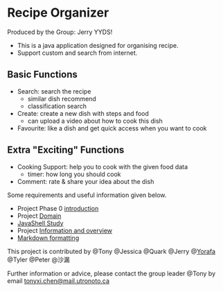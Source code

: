 [comment]: <> ( UofT CSC207 2021Fall Group Project)
# Recipe Organizer

Produced by the Group: Jerry YYDS!

- This is a java application designed for organising recipe.
- Support custom and search from internet.


## Basic Functions

- Search: search the recipe 
  - similar dish recommend
  - classification search
- Create: create a new dish with steps and food
  - can upload a video about how to cook this dish 
- Favourite: like a dish and get quick access when you want to cook

## Extra "Exciting"  Functions

- Cooking Support: help you to cook with the given food data
  - timer: how long you should cook
- Comment: rate & share your idea about the dish

[comment]: <> (- Cloud: access personal data whenever login)
 

Some requirements and useful information given below.
- Project Phase 0 [introduction](https://q.utoronto.ca/courses/233945/pages/project-phase-0)
- Project [Domain](https://q.utoronto.ca/courses/233945/pages/project-domains)
- [JavaShell Study](https://github.com/CSC207-UofT/Java-Shell)
- Project [Information and overview](https://q.utoronto.ca/courses/233945/pages/course-project?module_item_id=2973653)
- [Markdown formatting](https://guides.github.com/features/mastering-markdown/)


This project is contributed by @Tony @Jessica @Quark @Jerry @[Yorafa](https://github.com/Yorafa) @Tyler @Peter @沙漏

Further information or advice, please contact the group leader @Tony by email [tonyxi.chen@mail.utronoto.ca](mailto:tonyxi.chen@mail.utronoto.ca)



